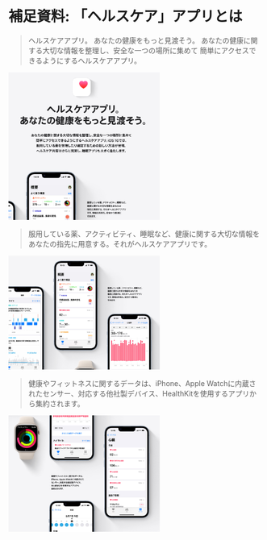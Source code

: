 補足資料: 「ヘルスケア」アプリとは
========================
> ヘルスケアアプリ。
あなたの健康をもっと見渡そう。
あなたの健康に関する大切な情報を整理し、安全な一つの場所に集めて
簡単にアクセスできるようにするヘルスケアアプリ。

<img src="healthcare1.png" width="300">

> 服用している薬、アクティビティ、睡眠など、健康に関する大切な情報をあなたの指先に用意する。それがヘルスケアアプリです。

<img src="healthcare2.png" width="300">

> 健康やフィットネスに関するデータは、iPhone、Apple Watchに内蔵されたセンサー、対応する他社製デバイス、HealthKitを使用するアプリから集約されます。

<img src="healthcare3.png" width="300">
